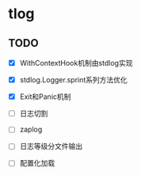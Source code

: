 # tlog

## TODO

- [x] WithContextHook机制由stdlog实现
- [x] stdlog.Logger.sprint系列方法优化
- [x] Exit和Panic机制
- [ ] 日志切割
- [ ] zaplog
- [ ] 日志等级分文件输出
- [ ] 配置化加载

